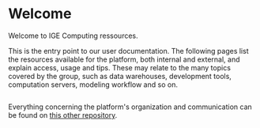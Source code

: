 # Welcome

Welcome to IGE Computing ressources.

This is the entry point to our user documentation. The following pages list the resources available for the platform, both internal and external, and explain access, usage and tips. These may relate to the many topics covered by the group, such as data warehouses, development tools, computation servers, modeling workflow and so on. 

```{tableofcontents}
```

Everything concerning the platform's organization and communication can be found on [this other repository](https://github.com/ige-calcul/private-docs).
